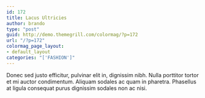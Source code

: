 ```yaml
---
id: 172
title: Lacus Ultricies
author: brando
type: "post"
guid: http://demo.themegrill.com/colormag/?p=172
url: "/?p=172"
colormag_page_layout:
- default_layout
categories: "['FASHION']"
---
```


 Donec sed justo efficitur, pulvinar elit in, dignissim nibh. Nulla porttitor tortor et mi auctor condimentum. Aliquam sodales ac quam in pharetra. Phasellus at ligula consequat purus dignissim sodales non ac nisi.